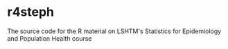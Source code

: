 # r4steph
The source code for the R material on LSHTM's Statistics for Epidemiology and Population Health course

